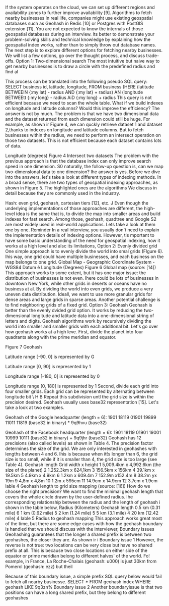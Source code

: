If the system operates on the cloud, we can set up different regions and availability zones to further improve availability [9].
Algorithms to fetch nearby businesses
In real life, companies might use existing geospatial databases such as Geohash in Redis [10] or Postgres with
PostGlS extension [11]. You are not expected to know the internals of those geospatial databases during an
interview. lts better to demonstrate your problem-solving skills and technical knowledge by explaining how the
geospatial index works, rather than to simply throw out database names.
The next step is to explore different options for fetching nearby businesses. We will list a few options, go over the
thought process, and discuss trade-offs.
Option 1: Two-dimensional search
The most intuitive but naive way to get nearby businesses is to draw a circle with the predefined radius and find al

This process can be translated into the following pseudo SQL query:
SELECT business id, latitude, longitude,
FROM business
(HERE (latitude BETWEEIN {:my lat} - radius AND {:my lat} + radius) AN
(longitude BETWEEtt {:my long} - radius AiD {:my long} + radius
This query is not efficient because we need to scan the whole table. What if we build indexes on longitude and
latitude columns? Would this improve the efficiency? The answer is not by much. The problem is that we have two
dimensional data and the dataset returned from each dimension could still be huge. For example, as shown ir
Figure 4, we can quckly retrieve dataset 1 and dataset 2,thanks to indexes on longitude and latitude columns. But
to fetch businesses within the radius, we need to perform an intersect operation on those two datasets. This is not
efficient because each dataset contains lots of data.

Longitude (degrees)
Figure 4 Intersect two datasets
The problem with the previous approach is that the database index can only improve search speed in one
dimension. S0 naturally, the follow-up question is, can we map two-dimenslonal data to one dimension? Ihe
answer is yes.
Before we dive into the answers, let's take a look at different types of indexing methods. In a broad sense, there are
two types of geospatial indexing approaches, as shown in Figure 5. The highlighted ones are the algorithms We
discuss in detail because they are commonly used in the industry.

Hash: even grid, geohash, cartesian tiers [12], etc.
J
Even though the underlying implementations of those approaches are different, the high-level idea is the same
that is, to divide the map into smaller areas and build indexes for fast search. Among those, geohash, quadtree
and Google S2 are most widely used in real-world applications. Lets take a look at them one by one.
Reminder
In a real interview, you usually don't need to explain the implementation details of indexing options. However, tis
mportant to have some basic understanding of the need for geospatial indexing, how it works at a high level and alsc
its limitations,
Option 2: Evenly divided grid
One simple approach is to evenly divide the world into smal grids (Flgure 6). Ihis way, one grid could have multiple
businesses, and each business on the map belongs to one grid.
Global Map - Geographic Coordinate System - WGS84 Datum
è
Longitude (Degrees)
Figure 6 Global map (source: [14])
This approach works to some extent, but it has one major issue: the distribution of businesses is not even. Ihere
could be lots of businesses in downtown New York, while other grids in deserts or oceans have no business at al.
By dividing the world into even grids, we produce a very uneven data distribution. Ideall, we want to use more
granular grids for dense areas and large grids in sparse areas. Another potential challenge is to find neighboring
grids of a fixed grid.
Option 3: Geohash
Geohash is better than the evenly dvided grid option. It works by reducing the two-dimensional longitude and
latitude data into a one-dimensional string of letters and digits. Geohash algorithms work by recursively dividing
the world into smaller and smaller grids with each additlonal bit. Let's go over how geohash works at a high leve.
First, divide the planet into four quadrants along with the prime meridian and equator.

Figure 7 Geohash

Latitude range [-90, 0] is represented by G

Latitude range [0, 90] is represented by 1

Longitude range [-180, 0] is represented by 0

Longitude range [0, 180] is represented by 1
Second, divide each grid into four smaller grids. Each grid can be represented by alternating between longitude bit
\ H
B
Repeat this subdivision untl the grid slze is within the precision desired. Geohash usually uses base32
representation [15]. Let's take a look at two examples.

Geohash of the Google headquarter (length = 6):
1901 18119 01901 19899 11011 11819 (base32 in binary) * 9q9hvu (base32)

Geohash of the Facebook headquarter (length = 6):
1901 18119 01901 19001 10999 10111 (base32 in binary) + 9q9jhr (base32)
Geohash has 12 precisions (also called levels) as shown in Table 4. The precision factor determines the size of the
grid. We are only interested in geohashes with lengths between 4 and 6. Ihis is because when itťs longer than 6, the
grid size is too small, while if it is smaller than 4, the grid size is too large (see Table 4).
Geohash length Grid width x height
1 5,009.4km x 4,992.6km (the size of the planet)
2 1.252.3km x 624,1km
3 156.5km x 156km
4 39.1km x 19.5km
5 4.9km x 4.9km
6 1.2km x 609.4m
7 152.9m x152.4m
8 38.2m yx 19m
9 4,8m x 4,8m
10 1.2m x 595cm
11 14.9cm x 14.9cm
12 3.7cm x 1.9cm
lable 4 Geohash length to grid size mapping (source: [16])
How do we choose the right precision? We want to find the minimal geohash length that covers the whole circle
drawn by the user-defined radius. Ihe corresponding relationship between the radius and the length of geohash i
shown in the table below,
Radius (Kilometers) Geohash length
0.5 km (0.31 mile) 6
1 km (0.62 mile) 5
2 km (1.24 mile) 5
5 km (3.1 mile) 4
20 km (12.42 mile) 4
Iable 5 Radius to geohash mapping
This approach works great most of the time, but there are some edge cases with how the geohash boundary is
handled that we should discuss with the interviewer,
Boundary issues
Geohashing guarantees that the longer a shared prefix is between two geohashes, the closer they are. As shown ir
i
Boundary issue 1
However, the reverse is not true: two locations can be very close but have no shared prefix at all. This is because
two close locations on either side of the equator or prime meridian belong to different halves' of the world. Fo!
example, in France, La Roche-Chalais (geohash: u000) is just 30km from Pomerol (geohash: ezz) but theil

Because of this boundary issue, a simple prefix SQL query below would fail to fetch all nearby businesse.
SELECT * FROM geohash index WHERE geohash LIKE 9q3zn%
Boundary issue 2
Another boundaryissue is that two positions can have a long shared prefix, but they belong to different geohashes